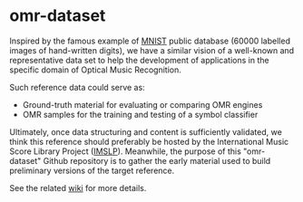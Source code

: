 # omr-dataset

Inspired by the famous example of [MNIST][1] public database (60000 labelled images of hand-written digits), we have a similar vision of a well-known and representative data set to help the development of applications in the specific domain of Optical Music Recognition.

Such reference data could serve as:
+ Ground-truth material for evaluating or comparing OMR engines
+ OMR samples for the training and testing of a symbol classifier

Ultimately, once data structuring and content is sufficiently validated, we think this reference should preferably be hosted by the International Music Score Library Project ([IMSLP][2]). 
Meanwhile, the purpose of this "omr-dataset" Github repository is to gather the early material used to build preliminary versions of the target reference.

See the related [wiki][3] for more details.

[1]: [http://yann.lecun.com/exdb/mnist/]
[2]: [http://imslp.org/]
[3]: [https://github.com/Audiveris/omr-dataset/wiki]
